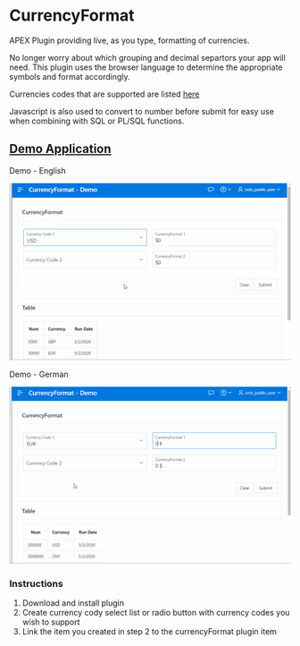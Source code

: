 # CurrencyFormat
APEX Plugin providing live, as you type, formatting of currencies.

No longer worry about which grouping and decimal separtors your app will need. This plugin uses the browser language to determine the appropriate symbols and format accordingly.

Currencies codes that are supported are listed [here](https://www.currency-iso.org/en/home/tables/table-a1.html)

Javascript is also used to convert to number before submit for easy use when combining with SQL or PL/SQL functions.

## [Demo Application](https://ne4nrdstetiauoz-db201912071546.adb.us-phoenix-1.oraclecloudapps.com/ords/f?p=108)

Demo - English

![Demo - English](demo.gif)

Demo - German

![Demo - German](demo_ger.gif)

### Instructions

1.  Download and install plugin
2.  Create currency cody select list or radio button with currency codes you wish to support
3.  Link the item you created in step 2 to the currencyFormat plugin item 
